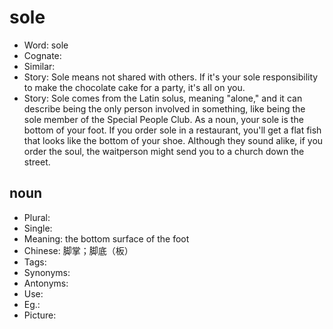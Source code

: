 # sole

- Word: sole
- Cognate: 
- Similar: 
- Story: Sole means not shared with others. If it's your sole responsibility to make the chocolate cake for a party, it's all on you.
- Story: Sole comes from the Latin solus, meaning "alone," and it can describe being the only person involved in something, like being the sole member of the Special People Club. As a noun, your sole is the bottom of your foot. If you order sole in a restaurant, you'll get a flat fish that looks like the bottom of your shoe. Although they sound alike, if you order the soul, the waitperson might send you to a church down the street.

## noun

- Plural: 
- Single: 
- Meaning: the bottom surface of the foot
- Chinese: 脚掌；脚底（板）
- Tags: 
- Synonyms: 
- Antonyms: 
- Use: 
- Eg.: 
- Picture: 

